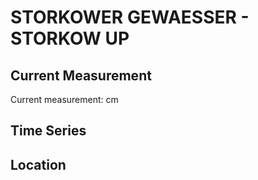 # STORKOWER GEWAESSER - STORKOW UP

## Current Measurement

Current measurement: <Value topic="rivers/pegel-online/SKG/STORKOW-UP/measurementValue"/> cm

## Time Series

<TimeSeries topic="rivers/pegel-online/SKG/STORKOW-UP/measurementValue" period="week" />

## Location

<WorldMap>
  <Marker lat="52.25840448906058" lon="13.931063554931622" labelTopic="rivers/pegel-online/SKG/STORKOW-UP/measurementValue" />
</WorldMap>
